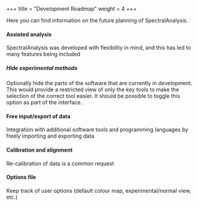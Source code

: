 +++
title = "Development Roadmap"
weight = 4
+++

Here you can find information on the future planning of SpectralAnalysis.

#### Assisted analysis
SpectralAnalysis was developed with flexibiltiy in mind, and this has led to many features being included 


##### Hide experimental methods
Optionally hide the parts of the software that are currently in development. This would provide a restricted view of only the key tools to make the selection of the correct tool easier. It should be possible to toggle this option as part of the interface.

#### Free input/export of data
Integration with additional software tools and programming languages by freely importing and exporting data

#### Calibration and alignment
Re-calibration of data is a common request 

#### Options file
Keep track of user options (default colour map, experimental/normal view, etc.)
